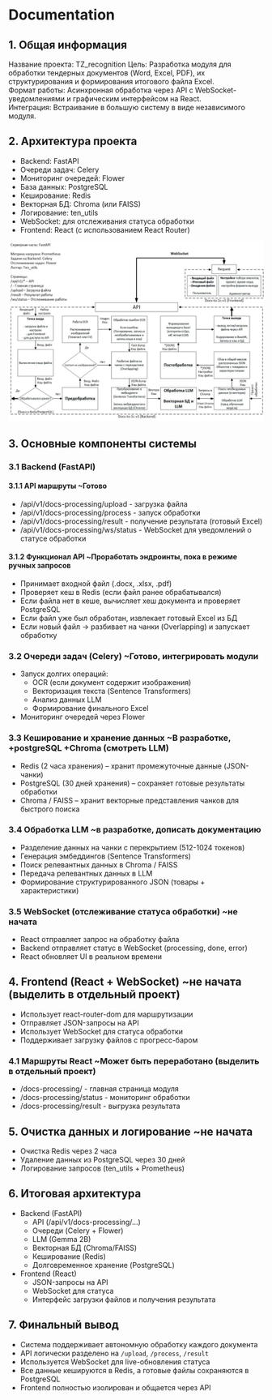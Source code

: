 # Documentation
## 1. Общая информация  

Название проекта: TZ_recognition
Цель: Разработка модуля для обработки тендерных документов (Word, Excel, PDF), их структурирования и формирования итогового файла Excel.  
Формат работы: Асинхронная обработка через API с WebSocket-уведомлениями и графическим интерфейсом на React.  
Интеграция: Встраивание в большую систему в виде независимого модуля.  

## 2. Архитектура проекта  

- Backend: FastAPI  
- Очереди задач: Celery  
- Мониторинг очередей: Flower  
- База данных: PostgreSQL  
- Кеширование: Redis  
- Векторная БД: Chroma (или FAISS)  
- Логирование: ten_utils  
- WebSocket: для отслеживания статуса обработки  
- Frontend: React (с использованием React Router)

![Архитектура проекта](https://github.com/dev4ox/TZ_recognize_v1/blob/main/docs/images/scheme_1_03_03.jpg)

## 3. Основные компоненты системы  

### 3.1 Backend (FastAPI)  

#### 3.1.1 API маршруты  ~Готово
- /api/v1/docs-processing/upload - загрузка файла  
- /api/v1/docs-processing/process - запуск обработки  
- /api/v1/docs-processing/result - получение результата (готовый Excel)  
- /api/v1/docs-processing/ws/status - WebSocket для уведомлений о статусе обработки  

#### 3.1.2 Функционал API  ~Проработать эндроинты, пока в режиме ручных запросов
- Принимает входной файл (.docx, .xlsx, .pdf)  
- Проверяет кеш в Redis (если файл ранее обрабатывался)  
- Если файла нет в кеше, вычисляет хеш документа и проверяет PostgreSQL  
- Если файл уже был обработан, извлекает готовый Excel из БД  
- Если новый файл → разбивает на чанки (Overlapping) и запускает обработку  

### 3.2 Очереди задач (Celery)  ~Готово, интегрировать модули
- Запуск долгих операций:  
  - OCR (если документ содержит изображения)  
  - Векторизация текста (Sentence Transformers)  
  - Анализ данных LLM  
  - Формирование финального Excel  
- Мониторинг очередей через Flower  

### 3.3 Кеширование и хранение данных  ~В разработке, +postgreSQL +Chroma (смотреть LLM)
- Redis (2 часа хранения) – хранит промежуточные данные (JSON-чанки)  
- PostgreSQL (30 дней хранения) – сохраняет готовые результаты обработки  
- Chroma / FAISS – хранит векторные представления чанков для быстрого поиска  

### 3.4 Обработка LLM  ~в разработке, дописать документацию
- Разделение данных на чанки с перекрытием (512-1024 токенов) 
- Генерация эмбеддингов (Sentence Transformers)  
- Поиск релевантных данных в Chroma / FAISS  
- Передача релевантных данных в LLM  
- Формирование структурированного JSON (товары + характеристики)  

### 3.5 WebSocket (отслеживание статуса обработки)   ~не начата
- React отправляет запрос на обработку файла  
- Backend отправляет статус в WebSocket (processing, done, error)  
- React обновляет UI в реальном времени  

## 4. Frontend (React + WebSocket)  ~не начата (выделить в отдельный проект)
- Использует react-router-dom для маршрутизации  
- Отправляет JSON-запросы на API  
- Использует WebSocket для статуса обработки  
- Поддерживает загрузку файлов с прогресс-баром  

### 4.1 Маршруты React  ~Может быть переработано (выделить в отдельный проект)
- /docs-processing/ - главная страница модуля  
- /docs-processing/status - мониторинг обработки  
- /docs-processing/result - выгрузка результата  

## 5. Очистка данных и логирование  ~не начата
- Очистка Redis через 2 часа  
- Удаление данных из PostgreSQL через 30 дней  
- Логирование запросов (ten_utils + Prometheus)

## 6. Итоговая архитектура
- Backend (FastAPI)
  - API (/api/v1/docs-processing/...)
  - Очереди (Celery + Flower)
  - LLM (Gemma 2B)
  - Векторная БД (Chroma/FAISS)
  - Кеширование (Redis)
  - Долговременное хранение (PostgreSQL)
- Frontend (React)
  - JSON-запросы на API
  - WebSocket для статуса
  - Интерфейс загрузки файлов и получения результата  

## 7. Финальный вывод
- Система поддерживает автономную обработку каждого документа  
- API логически разделено на `/upload`, `/process`, `/result`  
- Используется WebSocket для live-обновления статуса  
- Все данные кешируются в Redis, а готовые файлы сохраняются в PostgreSQL  
- Frontend полностью изолирован и общается через API
